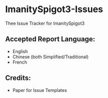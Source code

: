 # ImanitySpigot3-Issues
Thee Issue Tracker for ImanitySpigot3

## Accepted Report Language:
- English
- Chinese (both Simplified/Traditional)
- French

## Credits:
- Paper for Issue Templates
